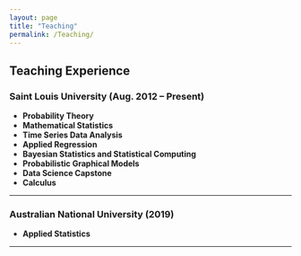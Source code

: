 ```yaml
---
layout: page
title: "Teaching"
permalink: /Teaching/
---
```


## Teaching Experience

### Saint Louis University (Aug. 2012 – Present)

- **Probability Theory** 
- **Mathematical Statistics** 
- **Time Series Data Analysis** 
- **Applied Regression**   
- **Bayesian Statistics and Statistical Computing**  
- **Probabilistic Graphical Models** 
- **Data Science Capstone**
- **Calculus**  

---

###  Australian National University (2019)

- **Applied Statistics** 
---

